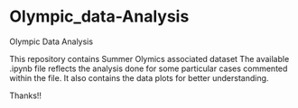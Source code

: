 # Olympic_data-Analysis
Olympic Data Analysis

This repository contains Summer Olymics associated dataset
The available .ipynb file reflects the analysis done for some particular cases commented within the file.
It also contains the data plots for better understanding.

Thanks!!
